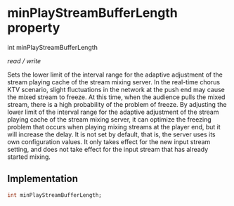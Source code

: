 


# minPlayStreamBufferLength property







int minPlayStreamBufferLength
  
_<span class="feature">read / write</span>_



<p>Sets the lower limit of the interval range for the adaptive adjustment of the stream playing cache of the stream mixing server. In the real-time chorus KTV scenario, slight fluctuations in the network at the push end may cause the mixed stream to freeze. At this time, when the audience pulls the mixed stream, there is a high probability of the problem of freeze. By adjusting the lower limit of the interval range for the adaptive adjustment of the stream playing cache of the stream mixing server, it can optimize the freezing problem that occurs when playing mixing streams at the player end, but it will increase the delay. It is not set by default, that is, the server uses its own configuration values. It only takes effect for the new input stream setting, and does not take effect for the input stream that has already started mixing.</p>



## Implementation

```dart
int minPlayStreamBufferLength;
```







